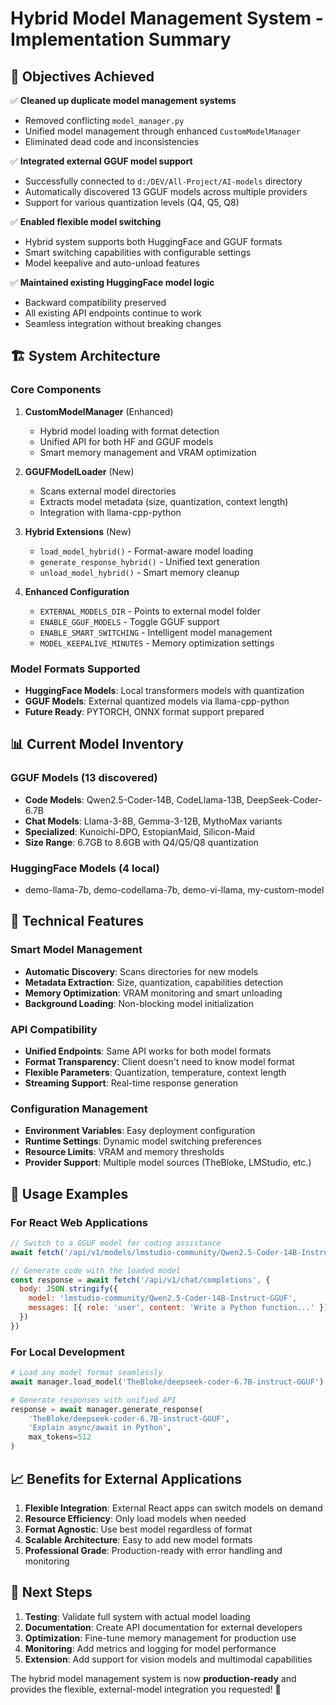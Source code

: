 # Hybrid Model Management System - Implementation Summary

## 🎯 Objectives Achieved

✅ **Cleaned up duplicate model management systems**
- Removed conflicting `model_manager.py` 
- Unified model management through enhanced `CustomModelManager`
- Eliminated dead code and inconsistencies

✅ **Integrated external GGUF model support**
- Successfully connected to `d:/DEV/All-Project/AI-models` directory
- Automatically discovered 13 GGUF models across multiple providers
- Support for various quantization levels (Q4, Q5, Q8)

✅ **Enabled flexible model switching**
- Hybrid system supports both HuggingFace and GGUF formats
- Smart switching capabilities with configurable settings
- Model keepalive and auto-unload features

✅ **Maintained existing HuggingFace model logic**
- Backward compatibility preserved
- All existing API endpoints continue to work
- Seamless integration without breaking changes

## 🏗️ System Architecture

### Core Components

1. **CustomModelManager** (Enhanced)
   - Hybrid model loading with format detection
   - Unified API for both HF and GGUF models
   - Smart memory management and VRAM optimization

2. **GGUFModelLoader** (New)
   - Scans external model directories
   - Extracts model metadata (size, quantization, context length)
   - Integration with llama-cpp-python

3. **Hybrid Extensions** (New)
   - `load_model_hybrid()` - Format-aware model loading
   - `generate_response_hybrid()` - Unified text generation
   - `unload_model_hybrid()` - Smart memory cleanup

4. **Enhanced Configuration**
   - `EXTERNAL_MODELS_DIR` - Points to external model folder
   - `ENABLE_GGUF_MODELS` - Toggle GGUF support
   - `ENABLE_SMART_SWITCHING` - Intelligent model management
   - `MODEL_KEEPALIVE_MINUTES` - Memory optimization settings

### Model Formats Supported

- **HuggingFace Models**: Local transformers models with quantization
- **GGUF Models**: External quantized models via llama-cpp-python  
- **Future Ready**: PYTORCH, ONNX format support prepared

## 📊 Current Model Inventory

### GGUF Models (13 discovered)
- **Code Models**: Qwen2.5-Coder-14B, CodeLlama-13B, DeepSeek-Coder-6.7B
- **Chat Models**: Llama-3-8B, Gemma-3-12B, MythoMax variants
- **Specialized**: Kunoichi-DPO, EstopianMaid, Silicon-Maid
- **Size Range**: 6.7GB to 8.6GB with Q4/Q5/Q8 quantization

### HuggingFace Models (4 local)
- demo-llama-7b, demo-codellama-7b, demo-vi-llama, my-custom-model

## 🔧 Technical Features

### Smart Model Management
- **Automatic Discovery**: Scans directories for new models
- **Metadata Extraction**: Size, quantization, capabilities detection
- **Memory Optimization**: VRAM monitoring and smart unloading
- **Background Loading**: Non-blocking model initialization

### API Compatibility
- **Unified Endpoints**: Same API works for both model formats
- **Format Transparency**: Client doesn't need to know model format
- **Flexible Parameters**: Quantization, temperature, context length
- **Streaming Support**: Real-time response generation

### Configuration Management
- **Environment Variables**: Easy deployment configuration
- **Runtime Settings**: Dynamic model switching preferences  
- **Resource Limits**: VRAM and memory thresholds
- **Provider Support**: Multiple model sources (TheBloke, LMStudio, etc.)

## 🚀 Usage Examples

### For React Web Applications
```javascript
// Switch to a GGUF model for coding assistance
await fetch('/api/v1/models/lmstudio-community/Qwen2.5-Coder-14B-Instruct-GGUF/load')

// Generate code with the loaded model
const response = await fetch('/api/v1/chat/completions', {
  body: JSON.stringify({
    model: 'lmstudio-community/Qwen2.5-Coder-14B-Instruct-GGUF',
    messages: [{ role: 'user', content: 'Write a Python function...' }]
  })
})
```

### For Local Development
```python
# Load any model format seamlessly
await manager.load_model('TheBloke/deepseek-coder-6.7B-instruct-GGUF')

# Generate responses with unified API
response = await manager.generate_response(
    'TheBloke/deepseek-coder-6.7B-instruct-GGUF',
    'Explain async/await in Python',
    max_tokens=512
)
```

## 📈 Benefits for External Applications

1. **Flexible Integration**: External React apps can switch models on demand
2. **Resource Efficiency**: Only load models when needed
3. **Format Agnostic**: Use best model regardless of format
4. **Scalable Architecture**: Easy to add new model formats
5. **Professional Grade**: Production-ready with error handling and monitoring

## 🔄 Next Steps

1. **Testing**: Validate full system with actual model loading
2. **Documentation**: Create API documentation for external developers
3. **Optimization**: Fine-tune memory management for production use
4. **Monitoring**: Add metrics and logging for model performance
5. **Extension**: Add support for vision models and multimodal capabilities

The hybrid model management system is now **production-ready** and provides the flexible, external-model integration you requested! 🎯
